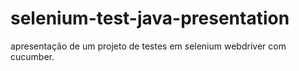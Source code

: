 # selenium-test-java-presentation
apresentação de um projeto de testes em selenium webdriver com cucumber.
